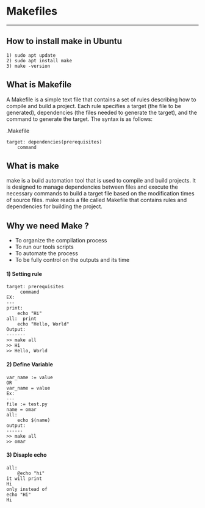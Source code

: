 # Makefiles
-----------
## How to install make in Ubuntu
```
1) sudo apt update
2) sudo apt install make
3) make -version
```
## What is Makefile
A Makefile is a simple text file that contains a set of rules describing how to compile and build a project. Each rule specifies a target (the file to be generated), dependencies (the files needed to generate the target), and the command to generate the target. The syntax is as follows:

.Makefile
```
target: dependencies(prerequisites)
    command
```
## What is make
make is a build automation tool that is used to compile and build projects. It is designed to manage dependencies between files and execute the necessary commands to build a target file based on the modification times of source files. make reads a file called Makefile that contains rules and dependencies for building the project.
## Why we need Make ?
- To organize the compilation process
- To run our tools scripts
- To automate the process
- To be fully control on the outputs and its time
#### 1) Setting rule
```
target: prerequisites
     command
EX:
---
print:
	echo "Hi"
all:  print
	echo "Hello, World"
Output:
-------
>> make all
>> Hi
>> Hello, World

```
#### 2) Define Variable
```
var_name := value
OR
var_name = value
Ex:
---
file := test.py
name = omar
all:
	echo $(name)
output:
------
>> make all
>> omar
```
#### 3) Disaple echo
```
all:
	@echo "hi"
it will print 
Hi
only instead of
echo "Hi"
Hi
```
